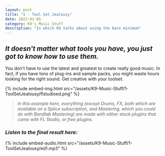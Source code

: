 ```yaml
---
layout: post
title: "1 - Tool Set Jealousy"
date: 2023-01-05
category: K9's Music Stuff
description: "In which K9 talks about using the bare minimum"
---
```


## _It doesn't matter what tools you have, you just got to know how to use them._

You don't have to use the latest and greatest to create really good music. In fact, if you have tons of plug-ins and sample packs, you might waste hours looking for the right sound. Get creative with your toolset.

{% include embed-img.html src="/assets/K9-Music-Stuff/1-ToolSetJealousy/flstudioed.png" %}

>  *In this example here, everything (except Drums, FX, both which are available on a Splice subscription, and Mastering, which you could do with Bandlab Mastering) are made with either stock plugins that came with FL Studio, or free plugins.*

### _Listen to the final result here:_

{% include embed-audio.html src="/assets/K9-Music-Stuff/1-ToolSetJealousy/ed1.mp3" %}
